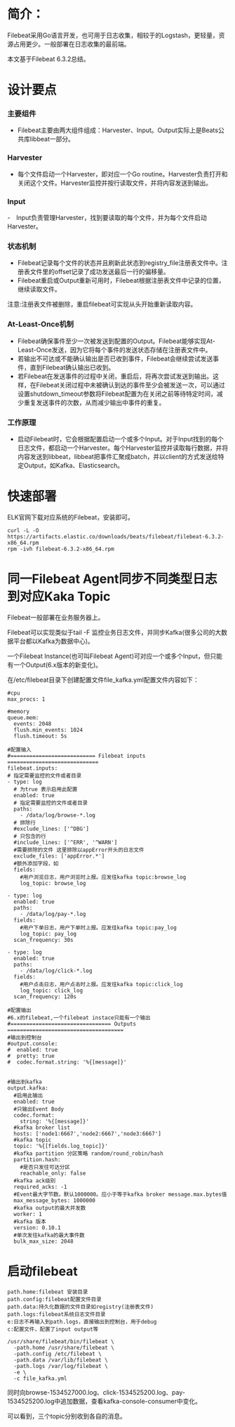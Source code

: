 # 简介：

Filebeat采用Go语言开发，也可用于日志收集，相较于的Logstash，更轻量，资源占用更少。一般部署在日志收集的最前端。

本文基于Filebeat 6.3.2总结。

# 设计要点

### 主要组件
- Filebeat主要由两大组件组成：Harvester、Input。Output实际上是Beats公共库libbeat一部分。

### Harvester
- 每个文件启动一个Harvester，即对应一个Go routine。Harvester负责打开和关闭这个文件。Harvester监控并按行读取文件，并将内容发送到输出。

### Input
- Input负责管理Harvester，找到要读取的每个文件，并为每个文件启动Harvester。

### 状态机制
- Filebeat记录每个文件的状态并且刷新此状态到registry_file注册表文件中。注册表文件里的offset记录了成功发送最后一行的偏移量。
- Filebeat重启或Output重新可用时，Filebeat根据注册表文件中记录的位置，继续读取文件。

注意:注册表文件被删除，重启filebeat可实现从头开始重新读取内容。

### At-Least-Once机制
- Filebeat确保事件至少一次被发送到配置的Output。Filebeat能够实现At-Least-Once发送，因为它将每个事件的发送状态存储在注册表文件中。
- 若输出不可达或不能确认输出是否已收到事件，Filebeat会继续尝试发送事件，直到Filebeat确认输出已收到。
- 若Filebeat在发送事件的过程中关闭，重启后，将再次尝试发送到输出。这样，在Filebeat关闭过程中未被确认到达的事件至少会被发送一次，可以通过设置shutdown_timeout参数将Filebeat配置为在关闭之前等待特定时间，减少重复发送事件的次数，从而减少输出中事件的重复。

### 工作原理
- 启动Filebeat时，它会根据配置启动一个或多个Input。对于Input找到的每个日志文件，都启动一个Harvester。每个Harvester监控并读取每行数据，并将内容发送到libbeat，libbeat把事件汇聚成batch，并以client的方式发送给特定Output，如Kafka、Elasticsearch。

# 快速部署

ELK官网下载对应系统的Filebeat，安装即可。
```
curl -L -O https://artifacts.elastic.co/downloads/beats/filebeat/filebeat-6.3.2-x86_64.rpm
rpm -ivh filebeat-6.3.2-x86_64.rpm
```

# 同一Filebeat Agent同步不同类型日志到对应Kaka Topic

Filebeat一般部署在业务服务器上。

Filebeat可以实现类似于tail -F 监控业务日志文件，并同步Kafka(很多公司的大数据平台都以Kafka为数据中心)。

一个Filebeat Instance(也可叫Filebeat Agent)可对应一个或多个Input，但只能有一个Output(6.x版本的新变化)。

在/etc/filebeat目录下创建配置文件file_kafka.yml配置文件内容如下：
```
#cpu
max_procs: 1

#memory
queue.mem:
  events: 2048
  flush.min_events: 1024
  flush.timeout: 5s

#配置输入
#=========================== Filebeat inputs =============================
filebeat.inputs:
# 指定需要监控的文件或者目录
- type: log
  # 为true 表示启用此配置
  enabled: true
  # 指定需要监控的文件或者目录
  paths:
    - /data/log/browse-*.log
  # 排除行
  #exclude_lines: ['^DBG']
  # 只包含的行
  #include_lines: ['^ERR', '^WARN']
  #需要排除的文件 这里排除以appError开头的日志文件
  exclude_files: ['appError.*']
  #额外添加字段，如
  fields:
    #用户浏览日志，用户浏览时上报。应发往kafka topic:browse_log
    log_topic: browse_log

- type: log
  enabled: true
  paths:
    - /data/log/pay-*.log
  fields:
    #用户下单日志，用户下单时上报。应发往kafka topic:pay_log
    log_topic: pay_log
  scan_frequency: 30s

- type: log
  enabled: true
  paths:
    - /data/log/click-*.log
  fields:
    #用户点击日志，用户点击时上报。应发往kafka topic:click_log
    log_topic: click_log
  scan_frequency: 120s

#配置输出
#6.x的filebeat,一个filebeat instace只能有一个输出
#================================ Outputs =====================================
#输出到控制台
#output.console:
#  enabled: true
#  pretty: true
#  codec.format.string: '%{[message]}'


#输出到kafka
output.kafka:
  #启用此输出
  enabled: true
  #只输出Event Body
  codec.format:
    string: '%{[message]}'
  #kafka broker list
  hosts: ['node1:6667','node2:6667','node3:6667']
  #kafka topic
  topic: '%{[fields.log_topic]}'
  #kafka partition 分区策略 random/round_robin/hash
  partition.hash:
    #是否只发往可达分区
    reachable_only: false
  #kafka ack级别
  required_acks: -1
  #Event最大字节数。默认1000000。应小于等于kafka broker message.max.bytes值
  max_message_bytes: 1000000
  #kafka output的最大并发数
  worker: 1
  #kafka 版本
  version: 0.10.1
  #单次发往kafka的最大事件数
  bulk_max_size: 2048
```

# 启动filebeat
```
path.home:filebeat 安装目录
path.config:filebeat配置文件目录
path.data:持久化数据的文件目录如registry(注册表文件)
path.logs:filebeat系统日志文件目录
e:日志不再输入到path.logs，直接输出到控制台，用于debug
c:配置文件，配置了input output等

/usr/share/filebeat/bin/filebeat \
  -path.home /usr/share/filebeat \
  -path.config /etc/filebeat \
  -path.data /var/lib/filebeat \
  -path.logs /var/log/filebeat \
  -e \
  -c file_kafka.yml
```

同时向browse-1534527000.log、click-1534525200.log、pay-1534525200.log中追加数据，查看kafka-console-consumer中变化。

可以看到，三个topic分别收到各自的消息。
